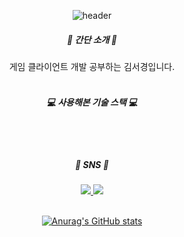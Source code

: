 <div align="center">
 
![header](https://capsule-render.vercel.app/api?type=rounded&fontColor=FFFFFF&color=0:92B4EC,80:FFE69A,100:FFD24C&height=200&text=Kim%20Seogyoung&animation=fadeIn&desc=Hi!%20Here%20is%20my%20profile&descSize=20&descAlignY=75&descAlign=70)

<h5>🍔 간단 소개 🥯</h5>
게임 클라이언트 개발 공부하는 김서경입니다.

</br>

</br>



<h5>💻 사용해본 기술 스택 💻</h5>



</br>

</br>



<h5>🐤 SNS 🐤</h5>
 <a href="https://www.instagram.com/rlaehdrud/" target="_blank"><img src="https://img.shields.io/badge/instagram-E4405F?style=flat-square&logo=instagram&logoColor=white"/> <a href="https://blog.naver.com/colisel" target="_blank"><img src=" https://img.shields.io/badge/NaverBlog-03C75A?style=flat-square&logo=Naver&logoColor=white"/>
 

</br>

</br>
 
 
 
 ![Anurag's GitHub stats](https://github-readme-stats.vercel.app/api?username=Kimseogyoung&theme=buefy)
</div>

